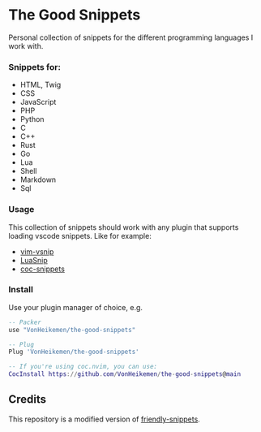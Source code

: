 # The Good Snippets

Personal collection of snippets for the different programming languages I work with.

### Snippets for:

- HTML, Twig
- CSS
- JavaScript
- PHP
- Python
- C
- C++
- Rust
- Go
- Lua
- Shell
- Markdown
- Sql

### Usage

This collection of snippets should work with any plugin that supports loading
vscode snippets. Like for example:

- [vim-vsnip](https://github.com/hrsh7th/vim-vsnip)
- [LuaSnip](https://github.com/L3MON4D3/LuaSnip)
- [coc-snippets](https://github.com/neoclide/coc-snippets)

### Install

Use your plugin manager of choice, e.g.

```lua
-- Packer
use "VonHeikemen/the-good-snippets"

-- Plug
Plug 'VonHeikemen/the-good-snippets'

-- If you're using coc.nvim, you can use:
CocInstall https://github.com/VonHeikemen/the-good-snippets@main
```

## Credits

This repository is a modified version of [friendly-snippets](https://github.com/rafamadriz/friendly-snippets). 

